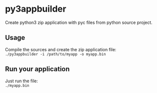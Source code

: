 # py3appbuilder
Create python3 zip application with pyc files from python source project.

## Usage
Compile the sources and create the zip application file:<br>
`./py3appbuilder -i /path/to/myapp -o myapp.bin`

## Run your application
Just run the file:<br>
`./myapp.bin`

